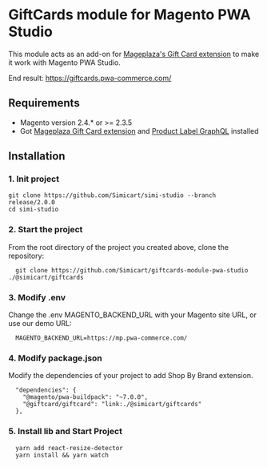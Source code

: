 # GiftCards module for Magento PWA Studio

This module acts as an add-on for [Mageplaza's Gift Card extension](https://www.mageplaza.com/magento-2-gift-card-extension/) to make it work with Magento PWA Studio.

End result: https://giftcards.pwa-commerce.com/

## Requirements

- Magento version 2.4.* or >= 2.3.5
- Got [Mageplaza Gift Card extension](https://www.mageplaza.com/magento-2-gift-card-extension/) and [Product Label GraphQL](https://github.com/mageplaza/magento-2-gift-card-graphql) installed

## Installation

### 1. Init project
```
git clone https://github.com/Simicart/simi-studio --branch release/2.0.0
cd simi-studio
```

### 2. Start the project

From the root directory of the project you created above, clone the repository:

```
  git clone https://github.com/Simicart/giftcards-module-pwa-studio ./@simicart/giftcards
```

### 3. Modify .env

Change the .env MAGENTO_BACKEND_URL with your Magento site URL, or use our demo URL:

```
  MAGENTO_BACKEND_URL=https://mp.pwa-commerce.com/
```
### 4. Modify package.json

Modify the dependencies of your project to add Shop By Brand extension.

```
  "dependencies": {
    "@magento/pwa-buildpack": "~7.0.0",
    "@giftcard/giftcard": "link:./@simicart/giftcards"
  },
```

### 5. Install lib and Start Project

```
  yarn add react-resize-detector
  yarn install && yarn watch
```
